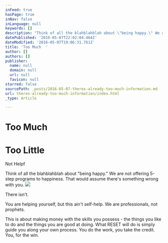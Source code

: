 ```yaml
---
inFeed: true
hasPage: true
inNav: false
inLanguage: null
keywords: []
description: "Think of all the blahblahblah about \"being happy.\" We are not offering 5-step programs to happiness. That would assume there's something wrong with you."
datePublished: '2016-05-07T22:02:04.464Z'
dateModified: '2016-05-07T19:06:31.761Z'
title: 'Too Much  '
author: []
authors: []
publisher:
  name: null
  domain: null
  url: null
  favicon: null
starred: false
sourcePath: _posts/2016-05-07-theres-already-too-much-information.md
url: theres-already-too-much-information/index.html
_type: Article

---
```

# Too Much 

# Too Little

Not Helpf

Think of all the blahblahblah about "being happy." We are not offering 5-step programs to happiness. That would assume there's something wrong with you.
![](https://the-grid-user-content.s3-us-west-2.amazonaws.com/ae6132ca-11c2-464d-a495-9da1f97824f4.jpg)

There isn't. 

You are helping yourself, but this ain't self-help. We are professionals, not prophets.

This is about making money with the skills you possess - the things you like to do and the things you are good at doing. What RESET will do is simply guide you along your own process. You do the work, you take the credit. You, for the win.